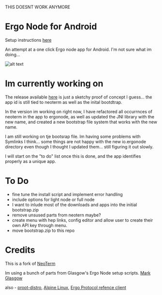 THIS DOESNT WORK ANYMORE

Ergo Node for Android
=======

Setup instructions [here](https://github.com/rustinmyeye/ErgoNodeAndroid/blob/master/SETUP_INSTRUCTIONS.md)

An attempt at a one click Ergo node app for Android. I'm not sure what im doing...


![alt text](https://raw.githubusercontent.com/rustinmyeye/ErgoNodeAndroid/master/artwork/ic_launcher_round.png)

Im currently working on
=======

The release available [here](https://github.com/rustinmyeye/ErgoNodeAndroid/releases/tag/v0.1.3) is just a sketchy proof of concept I guess... the app id is still tied to neoterm as well as the inital bootdtrap.

In the version im working on right now, I have refactored all occurrnces of neoterm in the app to ergonode, as well as updated the JNI library with the new name, and created a new bootstrap file system that works with the new name.

I am still working on tje bootsrap file. Im having some problems with Symlinks I think... some things are not happy with the new io.ergonode directory even though I thought I updated them... still figuring it out slowly.

I will start on the "to do" list once this is done, and the app identifies properly as a unique app.

To Do
=======
- fine tune the install script and implement error handling
- include options for light node or full node
- I want to inlude most of the downloads and apps into the initial bootstrap.zip
- remove unsused parts from neotern maybe?
- create menu with hep links, config editor and allow user to create their own API key through menu.
- move bootstrap.zip to this repo

Credits
=======

This is a fork of [NeoTerm](https://github.com/NeoTerrm/NeoTerm)

Im using a bunch of parts from Glasgow's Ergo Node setup scripts. [Mark Glasgow](https://github.com/glasgowm148/ergoscripts)

also - [proot-distro](https://github.com/termux/proot-distro), [Alpine Linux](https://www.alpinelinux.org/), [Ergo Protocol refence client](https://github.com/ergoplatform/ergo/releases)




